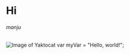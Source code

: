 # Hi 
###### manju
![Image of Yaktocat](https://octodex.github.com/images/yaktocat.png)
var myVar = "Hello, world!";
